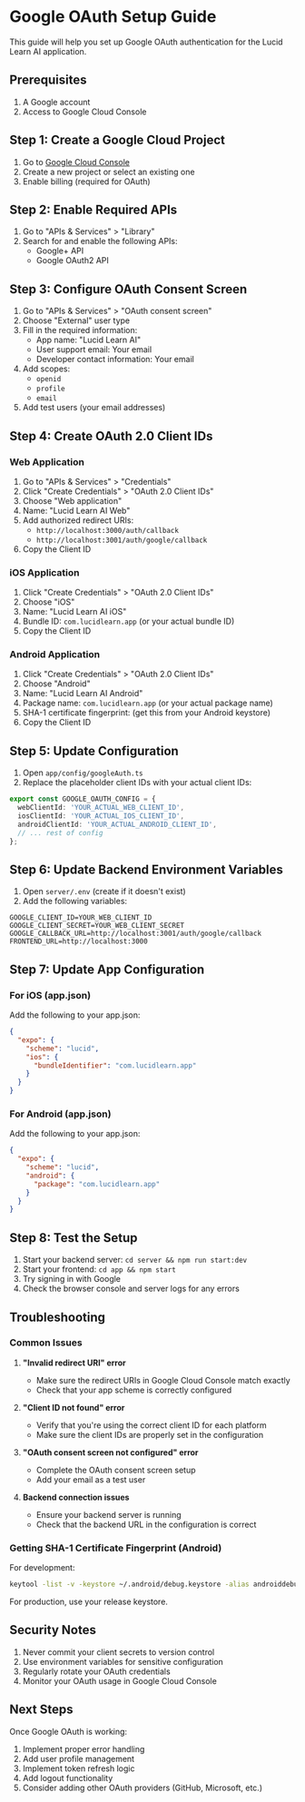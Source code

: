 # Google OAuth Setup Guide

This guide will help you set up Google OAuth authentication for the Lucid Learn AI application.

## Prerequisites

1. A Google account
2. Access to Google Cloud Console

## Step 1: Create a Google Cloud Project

1. Go to [Google Cloud Console](https://console.cloud.google.com/)
2. Create a new project or select an existing one
3. Enable billing (required for OAuth)

## Step 2: Enable Required APIs

1. Go to "APIs & Services" > "Library"
2. Search for and enable the following APIs:
   - Google+ API
   - Google OAuth2 API

## Step 3: Configure OAuth Consent Screen

1. Go to "APIs & Services" > "OAuth consent screen"
2. Choose "External" user type
3. Fill in the required information:
   - App name: "Lucid Learn AI"
   - User support email: Your email
   - Developer contact information: Your email
4. Add scopes:
   - `openid`
   - `profile`
   - `email`
5. Add test users (your email addresses)

## Step 4: Create OAuth 2.0 Client IDs

### Web Application
1. Go to "APIs & Services" > "Credentials"
2. Click "Create Credentials" > "OAuth 2.0 Client IDs"
3. Choose "Web application"
4. Name: "Lucid Learn AI Web"
5. Add authorized redirect URIs:
   - `http://localhost:3000/auth/callback`
   - `http://localhost:3001/auth/google/callback`
6. Copy the Client ID

### iOS Application
1. Click "Create Credentials" > "OAuth 2.0 Client IDs"
2. Choose "iOS"
3. Name: "Lucid Learn AI iOS"
4. Bundle ID: `com.lucidlearn.app` (or your actual bundle ID)
5. Copy the Client ID

### Android Application
1. Click "Create Credentials" > "OAuth 2.0 Client IDs"
2. Choose "Android"
3. Name: "Lucid Learn AI Android"
4. Package name: `com.lucidlearn.app` (or your actual package name)
5. SHA-1 certificate fingerprint: (get this from your Android keystore)
6. Copy the Client ID

## Step 5: Update Configuration

1. Open `app/config/googleAuth.ts`
2. Replace the placeholder client IDs with your actual client IDs:

```typescript
export const GOOGLE_OAUTH_CONFIG = {
  webClientId: 'YOUR_ACTUAL_WEB_CLIENT_ID',
  iosClientId: 'YOUR_ACTUAL_IOS_CLIENT_ID',
  androidClientId: 'YOUR_ACTUAL_ANDROID_CLIENT_ID',
  // ... rest of config
};
```

## Step 6: Update Backend Environment Variables

1. Open `server/.env` (create if it doesn't exist)
2. Add the following variables:

```env
GOOGLE_CLIENT_ID=YOUR_WEB_CLIENT_ID
GOOGLE_CLIENT_SECRET=YOUR_WEB_CLIENT_SECRET
GOOGLE_CALLBACK_URL=http://localhost:3001/auth/google/callback
FRONTEND_URL=http://localhost:3000
```

## Step 7: Update App Configuration

### For iOS (app.json)
Add the following to your app.json:

```json
{
  "expo": {
    "scheme": "lucid",
    "ios": {
      "bundleIdentifier": "com.lucidlearn.app"
    }
  }
}
```

### For Android (app.json)
Add the following to your app.json:

```json
{
  "expo": {
    "scheme": "lucid",
    "android": {
      "package": "com.lucidlearn.app"
    }
  }
}
```

## Step 8: Test the Setup

1. Start your backend server: `cd server && npm run start:dev`
2. Start your frontend: `cd app && npm start`
3. Try signing in with Google
4. Check the browser console and server logs for any errors

## Troubleshooting

### Common Issues

1. **"Invalid redirect URI" error**
   - Make sure the redirect URIs in Google Cloud Console match exactly
   - Check that your app scheme is correctly configured

2. **"Client ID not found" error**
   - Verify that you're using the correct client ID for each platform
   - Make sure the client IDs are properly set in the configuration

3. **"OAuth consent screen not configured" error**
   - Complete the OAuth consent screen setup
   - Add your email as a test user

4. **Backend connection issues**
   - Ensure your backend server is running
   - Check that the backend URL in the configuration is correct

### Getting SHA-1 Certificate Fingerprint (Android)

For development:
```bash
keytool -list -v -keystore ~/.android/debug.keystore -alias androiddebugkey -storepass android -keypass android
```

For production, use your release keystore.

## Security Notes

1. Never commit your client secrets to version control
2. Use environment variables for sensitive configuration
3. Regularly rotate your OAuth credentials
4. Monitor your OAuth usage in Google Cloud Console

## Next Steps

Once Google OAuth is working:

1. Implement proper error handling
2. Add user profile management
3. Implement token refresh logic
4. Add logout functionality
5. Consider adding other OAuth providers (GitHub, Microsoft, etc.) 